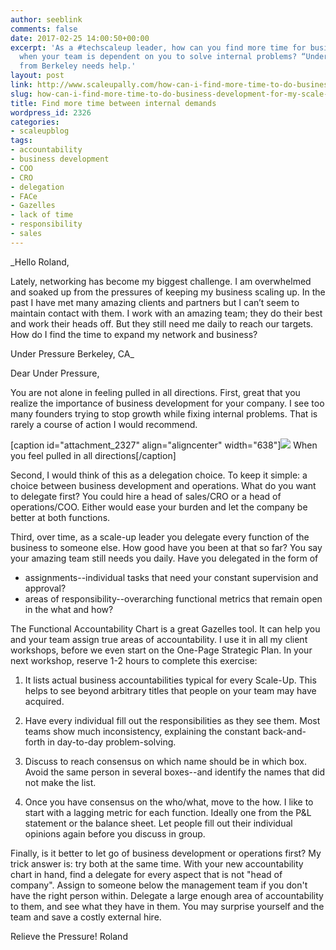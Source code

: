 ```yaml
---
author: seeblink
comments: false
date: 2017-02-25 14:00:50+00:00
excerpt: 'As a #techscaleup leader, how can you find more time for business development
  when your team is dependent on you to solve internal problems? “Under Pressure”
  from Berkeley needs help.'
layout: post
link: http://www.scaleupally.com/how-can-i-find-more-time-to-do-business-development-for-my-scale-up/
slug: how-can-i-find-more-time-to-do-business-development-for-my-scale-up
title: Find more time between internal demands
wordpress_id: 2326
categories:
- scaleupblog
tags:
- accountability
- business development
- COO
- CRO
- delegation
- FACe
- Gazelles
- lack of time
- responsibility
- sales
---
```


_Hello Roland,

Lately, networking has become my biggest challenge. I am overwhelmed and soaked up from the pressures of keeping my business scaling up.  In the past I have met many amazing clients and partners but I can’t seem to maintain contact with them. I work with an amazing team; they do their best and work their heads off. But they still need me daily to reach our targets. How do I find the time to expand my network and business?

Under Pressure
Berkeley, CA_

Dear Under Pressure,

You are not alone in feeling pulled in all directions. First, great that you realize the importance of business development for your company. I see too many founders trying to stop growth while fixing internal problems. That is rarely a course of action I would recommend.

[caption id="attachment_2327" align="aligncenter" width="638"]![](http://www.scaleupally.com/wp-content/uploads/2017/02/tug-of-war.jpg) When you feel pulled in all directions[/caption]

Second, I would think of this as a delegation choice. To keep it simple: a choice between business development and operations. What do you want to delegate first? You could hire a head of sales/CRO or a head of operations/COO. Either would ease your burden and let the company be better at both functions.

Third, over time, as a scale-up leader you delegate every function of the business to someone else. How good have you been at that so far? You say your amazing team still needs you daily. Have you delegated in the form of
* assignments--individual tasks that need your constant supervision and approval? 
* areas of responsibility--overarching functional metrics that remain open in the what and how?

The Functional Accountability Chart is a great Gazelles tool. It can help you and your team assign true areas of accountability. I use it in all my client workshops, before we even start on the One-Page Strategic Plan. In your next workshop, reserve 1-2 hours to complete this exercise:





  1. It lists actual business accountabilities typical for every Scale-Up. This helps to see beyond arbitrary titles that people on your team may have acquired.


  2. Have every individual fill out the responsibilities as they see them. Most teams show much inconsistency, explaining the constant back-and-forth in day-to-day problem-solving.


  3. Discuss to reach consensus on which name should be in which box. Avoid the same person in several boxes--and identify the names that did not make the list.


  4. Once you have consensus on the who/what, move to the how. I like to start with a lagging metric for each function. Ideally one from the P&L statement or the balance sheet. Let people fill out their individual opinions again before you discuss in group.



Finally, is it better to let go of business development or operations first? My trick answer is: try both at the same time. With your new accountability chart in hand, find a delegate for every aspect that is not "head of company". Assign to someone below the management team if you don't have the right person within. Delegate a large enough area of accountability to them, and see what they have in them. You may surprise yourself and the team and save a costly external hire.

Relieve the Pressure!
Roland
